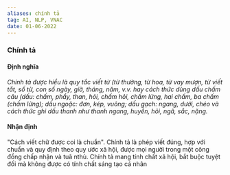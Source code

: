 ```yaml
---
aliases: chính tả
tag: AI, NLP, VNAC
date: 01-06-2022
---
```

### Chính tả
#### Định nghĩa
*Chính tả được hiểu là quy tắc viết từ (từ thường, từ hoa, từ vay mượn, từ viết tắt, số từ, con số ngày, giờ, tháng, năm, v.v. hay cách thức dùng dấu chấm câu (dấu: chấm, phẩy, than, hỏi, chấm hỏi, chấm lửng, hai chấm, ba chấm (chấm lửng); dấu ngoặc: đơn, kép, vuông; dấu gạch: ngang, dưới, chéo và cách thức ghi dấu thanh như thanh ngang, huyền, hỏi, ngã, sắc, nặng.*
#### Nhận định
"Cách viết chữ được coi là chuẩn".
Chính tả là phép viết đúng, hợp với chuẩn và quy định theo quy ước xã hội, được mọi người trong một công đồng chấp nhận và tuâ nthủ. Chính tả mang tính chất xã hội, bắt buộc tuyệt đối mà không được có tính chất sáng tạo cá nhân
